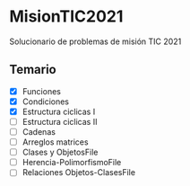 # MisionTIC2021
Solucionario de problemas de misión TIC 2021

## Temario

- [x] Funciones
- [x] Condiciones
- [x] Estructura ciclicas I
- [ ] Estructura ciclicas II
- [ ] Cadenas
- [ ] Arreglos matrices
- [ ] Clases y ObjetosFile
- [ ] Herencia-PolimorfismoFile
- [ ] Relaciones Objetos-ClasesFile
